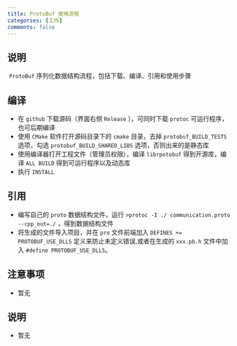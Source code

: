 ```yaml
---
title: ProtoBuf 使用流程
categories: [工作]
comments: false
---
```


## 说明

​	`ProtoBuf` 序列化数据结构流程，包括下载、编译、引用和使用步骤

## 编译
- 在 `github` 下载源码（界面右侧 `Release` ），可同时下载 `protoc` 可运行程序，也可后期编译
- 使用 `CMake` 软件打开源码目录下的 `cmake` 目录，去掉 `protobuf_BUILD_TESTS` 选项，勾选 `protobuf_BUILD_SHARED_LIBS` 选项，否则出来的是静态库
- 使用编译器打开工程文件（管理员权限），编译 `librpotobuf` 得到开源库，编译 `ALL BUILD` 得到可运行程序以及动态库
- 执行 `INSTALL` 

## 引用

* 编写自己的 `proto` 数据结构文件，运行 `>protoc -I ./ communication.proto --cpp_out=./` ，得到数据结构文件
* 将生成的文件导入项目，并在 `pro` 文件前端加入 `DEFINES += PROTOBUF_USE_DLLS` 定义来防止未定义错误,或者在生成的 `xxx.pb.h` 文件中加入 `#define PROTOBUF_USE_DLLS`。

## 注意事项

- 暂无

## 说明
- 暂无
